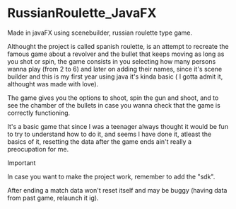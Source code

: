 # RussianRoulette_JavaFX
Made in javaFX using scenebuilder, russian roulette type game.

Althought the project is called spanish roulette, is an attempt to recreate the famous game about a revolver and the bullet that  keeps moving as long as you shot or spin, the game consists in you selecting how many persons wanna play (from 2 to 6) and later on adding their names, since it's scene builder and this is my first year using java it's kinda basic ( I gotta admit it, althought was made with love).

The game gives you the options to shoot, spin the gun and shoot, and to see the chamber of the bullets in case you wanna check that the game is correctly functioning.

It's a basic game that since I was a teenager always thought it would be fun to try to understand how to do it, and seems I have done it, atleast the basics of it, resetting the data after the game ends ain't really a preocupation for me.

> [!IMPORTANT]  
> In case you want to make the project work, remember to add the "sdk".
> 
> After ending a match data won't reset itself and may be buggy (having data from past game, relaunch it ig).
